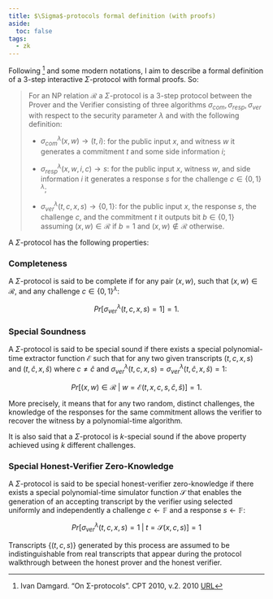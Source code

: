 ```yaml
---
title: $\Sigma$-protocols formal definition (with proofs)
aside:
  toc: false
tags:
  - zk
---
```


Following [^Ivan-Damgard] and some modern notations, I aim to describe a formal definition of a $3$-step interactive
$\Sigma$-protocol with formal proofs. So:

> For an NP relation $\mathcal{R}$ a $\Sigma$-protocol is a $3$-step protocol between the Prover and the Verifier
consisting of three algorithms $\sigma_{com}, \sigma_{resp}, \sigma_{ver}$ with respect to the security parameter
$\lambda$ and with the following definition:
>
> - $\sigma_{com}^\lambda(x, w) \rightarrow (t, i)$: for the public input $x$, and witness $w$ it generates a commitment
  $t$ and some side information $i$;
>
> - $\sigma_{resp}^\lambda(x,w,i,c) \rightarrow s$: for the public input $x$, witness $w$, and side information
  $i$ it generates a response $s$ for the challenge $c \in \{0,1\}^\lambda$;
>
> - $\sigma_{ver}^\lambda(t,c,x,s) \rightarrow \{0, 1\}$: for the public input $x$, the response $s$, the
  challenge $c$, and the commitment $t$ it outputs bit $b \in \{0,1\}$ assuming $(x, w) \in \mathcal{R}$ if $b = 1$
  and $(x, w) \notin \mathcal{R}$ otherwise.

A $\Sigma$-protocol has the following properties:

### Completeness

A $\Sigma$-protocol is said to be complete if for any pair $(x,w)$, such that $(x,w) \in \mathcal{R}$, and any challenge
$c\in \{0,1\}^\lambda$:

$$
Pr\Big[\sigma_{ver}^\lambda(t,c,x,s) = 1\Big] = 1.
$$

### Special Soundness

A $\Sigma$-protocol is said to be special sound if there exists a special polynomial-time extractor function
$\mathcal{E}$ such that for any two given transcripts $(t,c,x,s)$ and $(t,\hat{c},x,\hat{s})$ where $c \neq \hat{c}$ and
$\sigma_{ver}^\lambda(t,c,x,s) = \sigma_{ver}^\lambda(t,\hat{c},x,\hat{s}) = 1$:

$$
Pr\Big[(x,w) \in \mathcal{R} \;\Big|\; w = \mathcal{E}(t,x,c,s,\hat{c},\hat{s})\Big] = 1.
$$

More precisely, it means that for any two random, distinct challenges, the knowledge of the responses for the same
commitment allows the verifier to recover the witness by a polynomial-time algorithm.

It is also said that a $\Sigma$-protocol is $k$-special sound if the above property achieved using $k$ different
challenges.

### Special Honest-Verifier Zero-Knowledge

A $\Sigma$-protocol is said to be special honest-verifier zero-knowledge if there exists a special polynomial-time
simulator function $\mathcal{S}$ that enables the generation of an accepting
transcript by the verifier using selected uniformly and independently a challenge $c \leftarrow \mathbb{F}$ and a
response $s \leftarrow \mathbb{F}$:

$$
Pr\Big[\sigma_{ver}^\lambda(t,c,x,s) = 1\;\Big|\; t = \mathcal{S}(x,c,s) \Big] = 1
$$

Transcripts $\{(t, c, s)\}$ generated by this process are assumed to be indistinguishable from real
transcripts that appear during the protocol walkthrough between the honest prover and the honest verifier.

[^Ivan-Damgard]: Ivan Damgard. “On Σ-protocols”. CPT 2010, v.2. 2010 [URL](https://www.cs.au.dk/~ivan/Sigma.pdf)